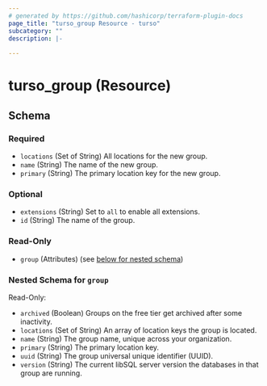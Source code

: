 ```yaml
---
# generated by https://github.com/hashicorp/terraform-plugin-docs
page_title: "turso_group Resource - turso"
subcategory: ""
description: |-
  
---
```


# turso_group (Resource)





<!-- schema generated by tfplugindocs -->
## Schema

### Required

- `locations` (Set of String) All locations for the new group.
- `name` (String) The name of the new group.
- `primary` (String) The primary location key for the new group.

### Optional

- `extensions` (String) Set to `all` to enable all extensions.
- `id` (String) The name of the group.

### Read-Only

- `group` (Attributes) (see [below for nested schema](#nestedatt--group))

<a id="nestedatt--group"></a>
### Nested Schema for `group`

Read-Only:

- `archived` (Boolean) Groups on the free tier get archived after some inactivity.
- `locations` (Set of String) An array of location keys the group is located.
- `name` (String) The group name, unique across your organization.
- `primary` (String) The primary location key.
- `uuid` (String) The group universal unique identifier (UUID).
- `version` (String) The current libSQL server version the databases in that group are running.
